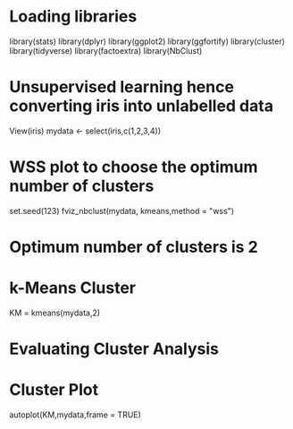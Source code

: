 # Loading libraries
library(stats)
library(dplyr)
library(ggplot2)
library(ggfortify) 
library(cluster)
library(tidyverse)
library(factoextra)
library(NbClust)
# Unsupervised learning hence converting iris into unlabelled data
View(iris)
mydata <- select(iris,c(1,2,3,4))

# WSS plot to choose the optimum number of clusters
set.seed(123)
fviz_nbclust(mydata, kmeans,method = "wss")
# Optimum number of clusters is 2

# k-Means Cluster
KM = kmeans(mydata,2)

# Evaluating Cluster Analysis
# Cluster Plot
autoplot(KM,mydata,frame = TRUE) 

